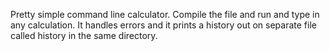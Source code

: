 Pretty simple command line calculator. Compile the file and run and type in any calculation.
It handles errors and it prints a history out on separate file called history in the same directory.
